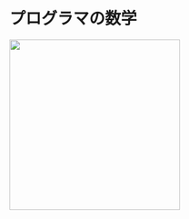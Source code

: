 # プログラマの数学

<img width="300" src="https://user-images.githubusercontent.com/11070996/86541880-9024ba80-bf4b-11ea-84bf-42a2d219e441.png">
